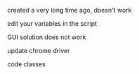 created a very long time ago, doesn't work

edit your variables in the script

GUI solution does not work

update chrome driver

code classes

